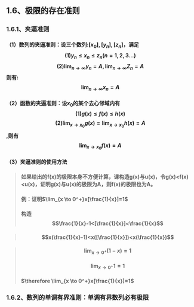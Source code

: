 ## 1.6、极限的存在准则
### 1.6.1、夹逼准则
#### （1）数列的夹逼准则：设三个数列:$[x_0],[y_n],[z_n]$，满足$$(1)y_n \leq x_n \leq z_n (n=1,2,3...)$$ $$(2)\lim_{n \to \infty}y_n=A , \lim_{n \to \infty}Z_n=A$$则有:$$\lim_{n \to \infty}x_n=A$$

#### （2）函数的夹逼准则：设$x_0$的某个去心邻域内有$$(1)g(x)\leq f(x) \leq h(x)$$ $$(2)\lim_{x \to x_0}g(x)=\lim_{x \to x_0}h(x)=A$$,则有$$\lim_{x \to x_0}f(x)=A$$

#### （3）夹逼准则的使用方法
> #### 如果给出的f(x)的极限本身不方便计算，课构造g(x)与u(x)，令g(x)<f(x)<u(x)，证明g(x)与u(x)的极限为A，则f(x)的极限也为A。
> #### 例：证明$\lim_{x \to 0^+}x[\frac{1}{x}]=1$
> #### 构造 $$\frac{1}{x}-1<[\frac{1}{x}]<\frac{1}{x}$$

> #### $$x(\frac{1}{x}-1)<x([\frac{1}{x}])<x(\frac{1}{x})$$

> #### $$ \lim_{x \to 0^+}(1-x)=1$$
> #### $$ \lim_{x \to 0^+}1=1$$
> #### $\therefore \lim_{x \to 0^+}x[\frac{1}{x}]=1$


### 1.6.2、数列的单调有界准则：单调有界数列必有极限
